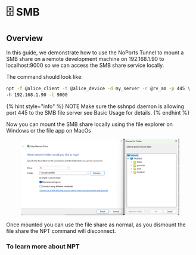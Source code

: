 # 🗄️ SMB

## Overview

In this guide, we demonstrate how to use the NoPorts Tunnel to mount a SMB share on a remote development machine on 192.168.1.90 to localhost:9000 so we can access the SMB share service locally.

The command should look like:

```bash
npt -f @alice_client -t @alice_device -d my_server -r @rv_am -p 445 \
-h 192.168.1.90 -l 9000
```

{% hint style="info" %}
NOTE Make sure the sshnpd daemon is allowing port 445 to the SMB file server see Basic Usage for details.
{% endhint %}

Now you can mount the SMB share locally using the file explorer on Windows or the file app on MacOs

<figure><img src="../.gitbook/assets/smba.png" alt=""><figcaption></figcaption></figure>

Once mounted you can use the file share as normal, as you dismount the file share the NPT command will disconnect.

### To learn more about NPT
